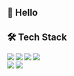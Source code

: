 ## 👋 Hello

## 🛠 Tech Stack

<a href="#"><img src="https://img.shields.io/badge/Java-000000?style=flat-square&logo=java&logoColor=007396"/></a>
<a href="#"><img src="https://img.shields.io/badge/HTML-000000?style=flat-square&logo=HTML5&logoColor=E34F26"/></a>
<a href="#"><img src="https://img.shields.io/badge/CSS-000000?style=flat-square&logo=CSS3&logoColor=1572B6"/></a>
<a href="#"><img src="https://img.shields.io/badge/JavaScript-000000?style=flat-square&logo=JavaScript&logoColor=F7DF1E"/></a><br />
<a href="#"><img src="https://img.shields.io/badge/Adobe Photoshop-000000?style=flat-square&logo=AdobePhotoshop&logoColor=31A8FF"/></a>
<a href="#"><img src="https://img.shields.io/badge/Adobe Illustrator-000000?style=flat-square&logo=Adobe Illustrator&logoColor=FF9A00"/></a>
